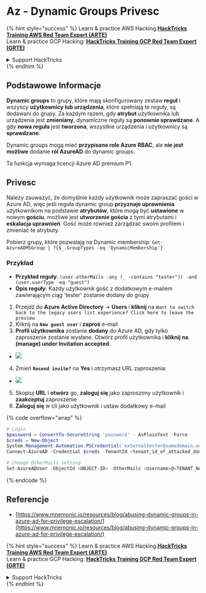 # Az - Dynamic Groups Privesc

{% hint style="success" %}
Learn & practice AWS Hacking:<img src="/.gitbook/assets/image.png" alt="" data-size="line">[**HackTricks Training AWS Red Team Expert (ARTE)**](https://training.hacktricks.xyz/courses/arte)<img src="/.gitbook/assets/image.png" alt="" data-size="line">\
Learn & practice GCP Hacking: <img src="/.gitbook/assets/image (2).png" alt="" data-size="line">[**HackTricks Training GCP Red Team Expert (GRTE)**<img src="/.gitbook/assets/image (2).png" alt="" data-size="line">](https://training.hacktricks.xyz/courses/grte)

<details>

<summary>Support HackTricks</summary>

* Check the [**subscription plans**](https://github.com/sponsors/carlospolop)!
* **Join the** 💬 [**Discord group**](https://discord.gg/hRep4RUj7f) or the [**telegram group**](https://t.me/peass) or **follow** us on **Twitter** 🐦 [**@hacktricks\_live**](https://twitter.com/hacktricks\_live)**.**
* **Share hacking tricks by submitting PRs to the** [**HackTricks**](https://github.com/carlospolop/hacktricks) and [**HackTricks Cloud**](https://github.com/carlospolop/hacktricks-cloud) github repos.

</details>
{% endhint %}

## Podstawowe Informacje

**Dynamic groups** to grupy, które mają skonfigurowany zestaw **reguł** i wszyscy **użytkownicy lub urządzenia**, które spełniają te reguły, są dodawani do grupy. Za każdym razem, gdy **atrybut** użytkownika lub urządzenia jest **zmieniany**, dynamiczne reguły są **ponownie sprawdzane**. A gdy **nowa reguła** jest **tworzona**, wszystkie urządzenia i użytkownicy są **sprawdzane**.

Dynamic groups mogą mieć **przypisane role Azure RBAC**, ale **nie jest możliwe** dodanie **ról AzureAD** do dynamic groups.

Ta funkcja wymaga licencji Azure AD premium P1.

## Privesc

Należy zauważyć, że domyślnie każdy użytkownik może zapraszać gości w Azure AD, więc jeśli reguła dynamic group **przyznaje uprawnienia** użytkownikom na podstawie **atrybutów**, które mogą być **ustawione** w nowym **gościu**, możliwe jest **utworzenie gościa** z tymi atrybutami i **eskalacja uprawnień**. Gość może również zarządzać swoim profilem i zmieniać te atrybuty.

Pobierz grupy, które pozwalają na Dynamic membership: `Get-AzureADMSGroup | ?{$_.GroupTypes -eq 'DynamicMembership'}`

### Przykład

* **Przykład reguły**: `(user.otherMails -any (_ -contains "tester")) -and (user.userType -eq "guest")`
* **Opis reguły**: Każdy użytkownik gość z dodatkowym e-mailem zawierającym ciąg 'tester' zostanie dodany do grupy

1. Przejdź do **Azure Active Directory** -> **Users** i **kliknij** na `Want to switch back to the legacy users list experience? Click here to leave the preview`
2. Kliknij na **`New guest user`** i **zaproś** e-mail
3. **Profil użytkownika** zostanie **dodany** do Azure AD, gdy tylko zaproszenie zostanie wysłane. Otwórz profil użytkownika i **kliknij na (manage) under Invitation accepted**.
* ![](<../../../.gitbook/assets/image (281).png>)
4. Zmień **`Resend invite?`** na **Yes** i otrzymasz URL zaproszenia:
* ![](<../../../.gitbook/assets/image (205).png>)
5. Skopiuj **URL** i **otwórz** go, **zaloguj się** jako zaproszony użytkownik i **zaakceptuj** zaproszenie
6. **Zaloguj się** w cli jako użytkownik i ustaw dodatkowy e-mail

{% code overflow="wrap" %}
```powershell
# Login
$password = ConvertTo-SecureString 'password' - AsPlainText -Force
$creds = New-Object
System.Management.Automation.PSCredential('externaltester@somedomain.onmicrosoft.com', $Password)
Connect-AzureAD -Credential $creds -TenantId <tenant_id_of_attacked_domain>

# Chnage OtherMails setting
Set-AzureADUser -ObjectId <OBJECT-ID> -OtherMails <Username>@<TENANT_NAME>.onmicrosoft.com -Verbose
```
{% endcode %}

## Referencje

* [https://www.mnemonic.io/resources/blog/abusing-dynamic-groups-in-azure-ad-for-privilege-escalation/](https://www.mnemonic.io/resources/blog/abusing-dynamic-groups-in-azure-ad-for-privilege-escalation/)

{% hint style="success" %}
Learn & practice AWS Hacking:<img src="/.gitbook/assets/image.png" alt="" data-size="line">[**HackTricks Training AWS Red Team Expert (ARTE)**](https://training.hacktricks.xyz/courses/arte)<img src="/.gitbook/assets/image.png" alt="" data-size="line">\
Learn & practice GCP Hacking: <img src="/.gitbook/assets/image (2).png" alt="" data-size="line">[**HackTricks Training GCP Red Team Expert (GRTE)**<img src="/.gitbook/assets/image (2).png" alt="" data-size="line">](https://training.hacktricks.xyz/courses/grte)

<details>

<summary>Support HackTricks</summary>

* Check the [**subscription plans**](https://github.com/sponsors/carlospolop)!
* **Join the** 💬 [**Discord group**](https://discord.gg/hRep4RUj7f) or the [**telegram group**](https://t.me/peass) or **follow** us on **Twitter** 🐦 [**@hacktricks\_live**](https://twitter.com/hacktricks\_live)**.**
* **Share hacking tricks by submitting PRs to the** [**HackTricks**](https://github.com/carlospolop/hacktricks) and [**HackTricks Cloud**](https://github.com/carlospolop/hacktricks-cloud) github repos.

</details>
{% endhint %}

